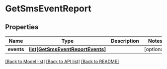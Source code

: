 # GetSmsEventReport

## Properties
Name | Type | Description | Notes
------------ | ------------- | ------------- | -------------
**events** | [**list[GetSmsEventReportEvents]**](GetSmsEventReportEvents.md) |  | [optional] 

[[Back to Model list]](../README.md#documentation-for-models) [[Back to API list]](../README.md#documentation-for-api-endpoints) [[Back to README]](../README.md)

